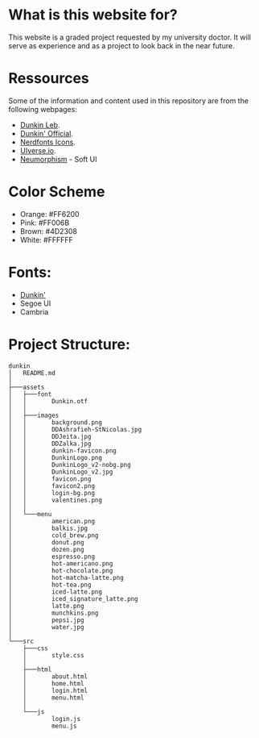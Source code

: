 # What is this website for?

This website is a graded project requested by my university doctor. It will serve as experience and as a project to look back in the near future.

# Ressources

Some of the information and content used in this repository are from the following webpages:

- [Dunkin Leb](https://ddlebanon.com).
- [Dunkin' Official](https://dunkindonuts.com/).
- [Nerdfonts Icons](https://nerdfonts.com).
- [UIverse.io](https://uiverse.io).
- [Neumorphism](https://neumorphism.io/) - Soft UI

# Color Scheme

- Orange: #FF6200
- Pink: #FF006B
- Brown: #4D2308
- White: #FFFFFF

# Fonts:

- [Dunkin'](https://www.dafont.com/dunkin.font)
- Segoe UI
- Cambria

# Project Structure:

```
dunkin
│   README.md
│
├───assets
│   ├───font
│   │       Dunkin.otf
│   │
│   ├───images
│   │       background.png
│   │       DDAshrafieh-StNicolas.jpg
│   │       DDJeita.jpg
│   │       DDZalka.jpg
│   │       dunkin-favicon.png
│   │       DunkinLogo.png
│   │       DunkinLogo_v2-nobg.png
│   │       DunkinLogo_v2.jpg
│   │       favicon.png
│   │       favicon2.png
│   │       login-bg.png
│   │       valentines.png
│   │
│   └───menu
│           american.png
│           balkis.jpg
│           cold_brew.png
│           donut.png
│           dozen.png
│           espresso.png
│           hot-americano.png
│           hot-chocolate.png
│           hot-matcha-latte.png
│           hot-tea.png
│           iced-latte.png
│           iced_signature_latte.png
│           latte.png
│           munchkins.png
│           pepsi.jpg
│           water.jpg
│
└───src
    ├───css
    │       style.css
    │
    ├───html
    │       about.html
    │       home.html
    │       login.html
    │       menu.html
    │
    └───js
            login.js
            menu.js
```